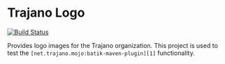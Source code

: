 Trajano Logo
============

[![Build Status](https://travis-ci.org/trajano/trajano-logo.svg)](https://travis-ci.org/trajano/trajano-logo)

Provides logo images for the Trajano organization.  This project is used to
test the `[net.trajano.mojo:batik-maven-plugin][1]` functionality.

[1]: http://site.trajano.net/batik-maven-plugin/
